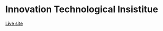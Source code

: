 Innovation Technological Insistitue
===================


<a href="http://kerrongordon.github.io/i.t.i/" target="_blank">Live site</a>
